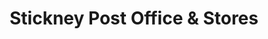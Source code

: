 ---
title: "Stickney Post Office & Stores"
url: /boston/stickney-post-office-und-stores/
shop: Lebensmittel
---